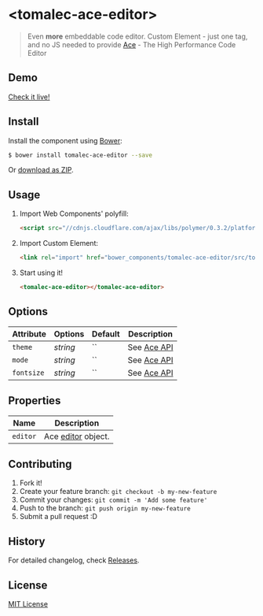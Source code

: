 # &lt;tomalec-ace-editor&gt;

> Even <strong>more</strong> embeddable code editor. 
> Custom Element - just one tag, and no JS needed to provide 
> [Ace](http://ace.c9.io/) - The High Performance Code Editor

## Demo

[Check it live!](http://tomalec.github.io/tomalec-ace-editor)

## Install

Install the component using [Bower](http://bower.io/):

```sh
$ bower install tomalec-ace-editor --save
```

Or [download as ZIP](https://github.com/tomalec/tomalec-ace-editor/archive/master.zip).

## Usage

1. Import Web Components' polyfill:

    ```html
    <script src="//cdnjs.cloudflare.com/ajax/libs/polymer/0.3.2/platform.js"></script>
    ```

2. Import Custom Element:

    ```html
    <link rel="import" href="bower_components/tomalec-ace-editor/src/tomalec-ace-editor.html">
    ```

3. Start using it!

    ```html
    <tomalec-ace-editor></tomalec-ace-editor>
    ```

## Options

Attribute     | Options     | Default      | Description
---           | ---         | ---          | ---
`theme`        | *string*    | ``        | See [Ace API](http://ace.c9.io/#nav=api)
`mode`         | *string*    | ``        | See [Ace API](http://ace.c9.io/#nav=api)
`fontsize`     | *string*    | ``        | See [Ace API](http://ace.c9.io/#nav=api)

## Properties

Name        |  Description
---           | ---
`editor`   | Ace [editor](http://ace.c9.io/#nav=api&api=editor) object.

## Contributing

1. Fork it!
2. Create your feature branch: `git checkout -b my-new-feature`
3. Commit your changes: `git commit -m 'Add some feature'`
4. Push to the branch: `git push origin my-new-feature`
5. Submit a pull request :D

## History

For detailed changelog, check [Releases](https://github.com/tomalec/tomalec-ace-editor/releases).

## License

[MIT License](http://opensource.org/licenses/MIT)
